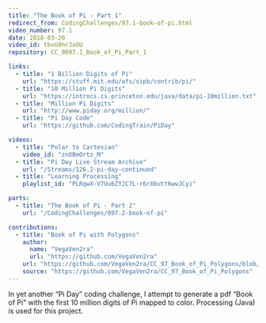 ```yaml
---
title: "The Book of Pi - Part 1"
redirect_from: CodingChallenges/97.1-book-of-pi.html
video_number: 97.1
date: 2018-03-20
video_id: tbvG9hrJxOU
repository: CC_0097.1_Book_of_Pi_Part_1

links:
  - title: "1 Billion Digits of Pi"
    url: "https://stuff.mit.edu/afs/sipb/contrib/pi/"
  - title: "10 Million Pi Digits"
    url: "https://introcs.cs.princeton.edu/java/data/pi-10million.txt"
  - title: "Million Pi Digits"
    url: "http://www.piday.org/million/"
  - title: "Pi Day Code"
    url: "https://github.com/CodingTrain/PiDay"

videos:
  - title: "Polar to Cartesian"
    video_id: "znOBmOrtz_M"
  - title: "Pi Day Live Stream Archive"
    url: "/Streams/126.2-pi-day-continued"
  - title: "Learning Processing"
    playlist_id: "PLRqwX-V7Uu6ZYJC7L-r6rX6utt6wwJCyi"

parts:
  - title: "The Book of Pi - Part 2"
    url: "/CodingChallenges/097.2-book-of-pi"

contributions:
  - title: "Book of Pi with Polygons"
    author:
      name: "VegaVen2ra"
      url: "https://github.com/VegaVen2ra"
    url: "https://github.com/VegaVen2ra/CC_97_Book_of_Pi_Polygons/blob/master/bookofpi-1million-polygons.pdf"
    source: "https://github.com/VegaVen2ra/CC_97_Book_of_Pi_Polygons"
---
```


In yet another “Pi Day” coding challenge, I attempt to generate a pdf “Book of Pi” with the first 10 million digits of Pi mapped to color. Processing (Java) is used for this project.
